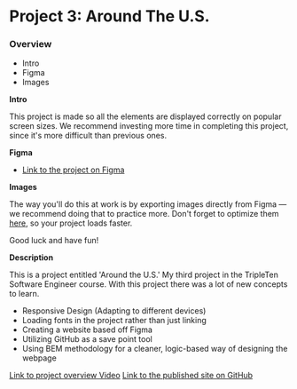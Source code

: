 # Project 3: Around The U.S.

### Overview

- Intro
- Figma
- Images

**Intro**

This project is made so all the elements are displayed correctly on popular screen sizes. We recommend investing more time in completing this project, since it's more difficult than previous ones.

**Figma**

- [Link to the project on Figma](https://www.figma.com/file/ii4xxsJ0ghevUOcssTlHZv/Sprint-3%3A-Around-the-US?node-id=0%3A1)

**Images**

The way you'll do this at work is by exporting images directly from Figma — we recommend doing that to practice more. Don't forget to optimize them [here](https://tinypng.com/), so your project loads faster.

Good luck and have fun!

**Description**

This is a project entitled 'Around the U.S.' My third project in the TripleTen Software Engineer course. With this project there was a lot of new concepts to learn.

- Responsive Design (Adapting to different devices)
- Loading fonts in the project rather than just linking
- Creating a website based off Figma
- Utilizing GitHub as a save point tool
- Using BEM methodology for a cleaner, logic-based way of designing the webpage

[Link to project overview Video](https://youtu.be/zGkqc2O4Mm8)
[Link to the published site on GitHub](https://iameddysmith.github.io/se_project_aroundtheus/)
